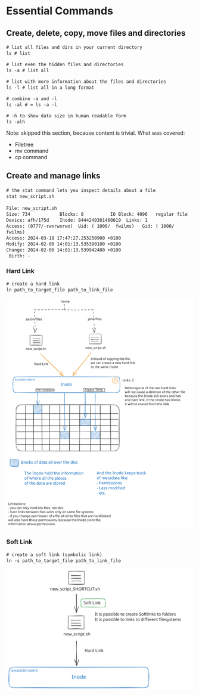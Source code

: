 # Essential Commands

## Create, delete, copy, move files and directories

```SHELL
# list all files and dirs in your current directory
ls # list
```

```SHELL
# list even the hidden files and directories
ls -a # list all
```

```SHELL
# list with more information about the files and directories
ls -l # list all in a long format
```

```SHELL
# combine -a and -l
ls -al # = ls -a -l
```

```SHELL
# -h to show data size in human readable form
ls -alh
```

Note: skipped this section, because content is trivial. What was covered:

- Filetree
- mv command
- cp command

## Create and manage links

```SHELL
# the stat command lets you inspect details about a file
stat new_script.sh

File: new_script.sh
Size: 734       	Blocks: 8          IO Block: 4096   regular file
Device: afh/175d	Inode: 8444249301460019  Links: 1
Access: (0777/-rwxrwxrwx)  Uid: ( 1000/  fwilms)   Gid: ( 1000/  fwilms)
Access: 2024-03-18 17:47:27.253250900 +0100
Modify: 2024-02-06 14:01:13.535380100 +0100
Change: 2024-02-06 14:01:13.539942400 +0100
 Birth: -
```

### Hard Link

```SHELL
# create a hard link
ln path_to_target_file path_to_link_file
```

![alt text](./01-HardLinks.svg)

### Soft Link

```SHELL
# create a soft link (symbolic link)
ln -s path_to_target_file path_to_link_file
```

![alt text](./01-SoftLinks.svg)